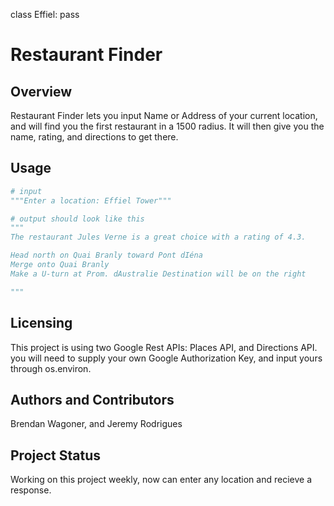 class Effiel:
pass
# Restaurant Finder

## Overview

Restaurant Finder lets you input Name or Address of your current location, and will find you the first restaurant in a 1500 radius. It will then give you the name, rating, and directions to get there.

## Usage

```python
# input
"""Enter a location: Effiel Tower"""

# output should look like this
"""
The restaurant Jules Verne is a great choice with a rating of 4.3.

Head north on Quai Branly toward Pont dIéna
Merge onto Quai Branly
Make a U-turn at Prom. dAustralie Destination will be on the right

"""
```

## Licensing

This project is using two Google Rest APIs:
Places API, and Directions API. you will need to supply your own Google Authorization Key, and input yours through os.environ. 

## Authors and Contributors

Brendan Wagoner, and Jeremy Rodrigues

## Project Status

Working on this project weekly, now can enter any location and recieve a response. 